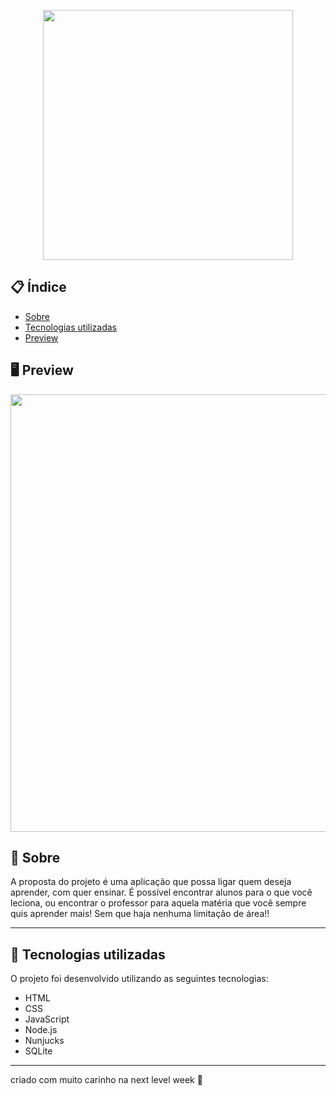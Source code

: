 <p align="center">
  <img src="https://ik.imagekit.io/larbac/logo_LLp1TQmUf.png" width="400px" >
</p>


## 📋 Índice

- [Sobre](#-Sobre)
- [Tecnologias utilizadas](#-Tecnologias-utilizadas)
- [Preview](#-Preview)


## 🖥 Preview 

<p align="center">
  <img src="https://ik.imagekit.io/larbac/127.0.0.1_5500__svOqMrHPn.png" width="700" >
</p>






## 📖 Sobre 


A proposta do projeto é uma aplicação que possa ligar quem deseja aprender, com quer ensinar. É possível encontrar alunos para o que você leciona, ou encontrar o professor para aquela matéria que você sempre quis aprender mais! Sem que haja nenhuma limitação de área!! 

---



## 🚀 Tecnologias utilizadas

O projeto foi desenvolvido utilizando as seguintes tecnologias:

- HTML
- CSS
- JavaScript
- Node.js 
- Nunjucks 
- SQLite 

--- 






criado com muito carinho na next level week 💜
